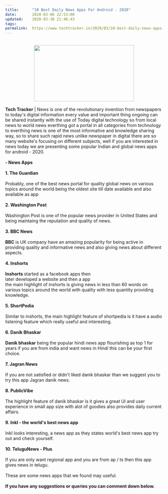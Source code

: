```yaml
---
title:		"10 Best Daily News Apps For Android - 2020"
date:		2020-03-06 22:53:00
updated:	2020-03-30 21:46:43
tags: 	
permalink:	https://www.techtracker.in/2020/03/10-best-daily-news-apps-for-android-2020.html
---
```


<div><b><br><div class="separator" style="clear: both; text-align: center;"><a href="https://lh3.googleusercontent.com/-o201APZ7W7Q/XoIbaDUDGqI/AAAAAAAABOo/JVQ_Xhxvjgoak8TNEXAQVkLppK8NfMsTgCLcBGAsYHQ/s1600/IMG_20200111_105332_780-02-04.jpeg" imageanchor="1" style="margin-left: 1em; margin-right: 1em;"><img src="https://lh3.googleusercontent.com/-o201APZ7W7Q/XoIbaDUDGqI/AAAAAAAABOo/JVQ_Xhxvjgoak8TNEXAQVkLppK8NfMsTgCLcBGAsYHQ/s1600/IMG_20200111_105332_780-02-04.jpeg" border="0" data-original-width="1280" data-original-height="720" width="320" height="180"></a></div></b></div><b><div><b><br></b></div>Tech Tracker</b> | News is one of the revolutionary invention from newspapers to today's digital information every value and important thing ongoing can be shared instantly with the use of Today digital technology so from local news to world news everthing got a portal in all categories from technology to everthing news is one of the most informative and knowledge sharing way, so to share such rapid news unlike newspaper in digital there are so many website's focusing on different subjects, well if you are interested in news today we are presenting some popular Indian and global news apps for android - 2020.<div><br></div><div><b>- News Apps</b></div><div><br></div><div><b>1. The Guardian</b></div><div><b><br></b></div><div>Probably, one of the best news portal for quality global news on various topics around the world being the oldest site till date available and also available as app&nbsp;</div><div><b><br></b></div><div><b>2. Washington Post</b></div><div><b><br></b></div><div>Washington Post is one of the popular news provider in United States and being maintaing the reputation and quality of news.</div><div><b><br></b></div><div><b>3. BBC News</b></div><div><b><br></b></div><div><b>BBC</b>&nbsp;is UK company have an amazing popularity for being active in providing quality and informative news and also giving news about different aspects.</div><div><b><br></b></div><div><b>4. Inshorts</b></div><div><b><br></b></div><div><b>Inshorts </b>started as a facebook apps then</div><div>later developed a website and then a app</div><div>the main highlight of inshorts is giving news in less than 60 words on various topics around the world with quality with less quantity providing knowledge.</div><div><b><br></b></div><div><b>5. ShortPedia</b></div><div><b><br></b></div><div>Similar to inshorts, the main highlight feature of shortpedia is it have a audio listening feature which really useful and interesting.</div><div><br></div><div><b>6. Danik Bhaskar</b></div><div><b><br></b></div><div><b>Danik bhaskar</b>&nbsp;being the popular hindi news app flourishing as top 1 for years if you are from india and want news in Hindi this can be your first choice.</div><div><b><br></b></div><div><b>7. Jagran News</b></div><div><b><br></b></div><div>If you are not satisfied or didn't liked danik bhaskar than we suggest you to try this app Jagran danik news.</div><div><b><br></b></div><div><b>8. PublicVibe</b></div><div><b><br></b></div><div>The highlight feature of danik bhaskar is it gives a great UI and user experience in small app size with alot of goodies also provides daily current affairs.</div><div><b><br></b></div><div><b>9. Inkl - the world's best news app</b></div><div><b><br></b></div><div>Inkl looks interesting, a news app as they states world's best news app try out and check yourself.</div><div><b><br></b></div><div><b>10. TeluguNews - Plus</b></div><div><b><br></b></div><div>If you are only want regional app and you are from ap / ts then this app gives news in telugu.</div><div><br></div><div>These are some news apps that we found may useful.</div><div><br></div><div><b>If you have any suggestions or queries you can comment down below.</b></div>
<!-- no comments on this post -->